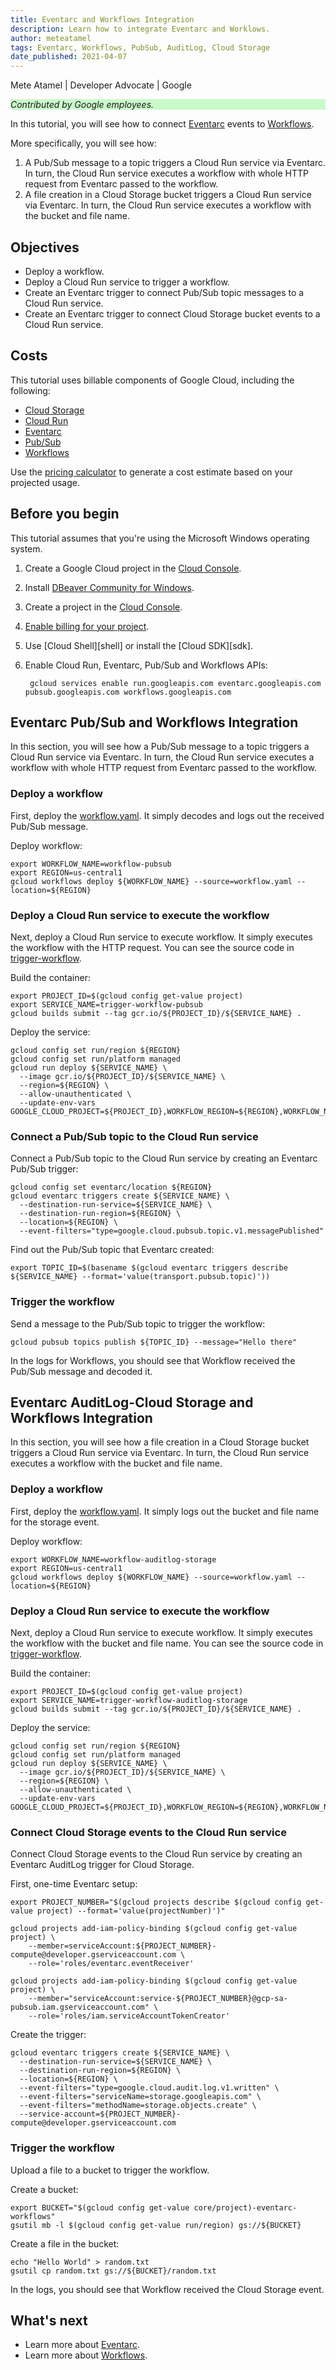 ```yaml
---
title: Eventarc and Workflows Integration
description: Learn how to integrate Eventarc and Worklows.
author: meteatamel
tags: Eventarc, Workflows, PubSub, AuditLog, Cloud Storage
date_published: 2021-04-07
---
```


Mete Atamel | Developer Advocate | Google

<p style="background-color:#CAFACA;"><i>Contributed by Google employees.</i></p>

In this tutorial, you will see how to connect
[Eventarc](https://cloud.google.com/eventarc/docs) events to
[Workflows](https://cloud.google.com/workflows/docs).

More specifically, you will see how:

1. A Pub/Sub message to a topic triggers a Cloud Run service via Eventarc.
   In turn, the Cloud Run service executes a workflow with whole HTTP request
   from Eventarc passed to the workflow.
2. A file creation in a Cloud Storage bucket triggers a Cloud Run service
   via Eventarc. In turn, the Cloud Run service executes a workflow with the
   bucket and file name.

## Objectives

* Deploy a workflow.
* Deploy a Cloud Run service to trigger a workflow.
* Create an Eventarc trigger to connect Pub/Sub topic messages to a Cloud Run service.
* Create an Eventarc trigger to connect Cloud Storage bucket events to a Cloud Run service.

## Costs

This tutorial uses billable components of Google Cloud, including the following:

* [Cloud Storage](https://cloud.google.com/storage)
* [Cloud Run](https://cloud.google.com/run)
* [Eventarc](https://cloud.google.com/eventarc)
* [Pub/Sub](https://cloud.google.com/pubsub)
* [Workflows](https://cloud.google.com/workflows)

Use the [pricing calculator](https://cloud.google.com/products/calculator) to
generate a cost estimate based on your projected usage.

## Before you begin

This tutorial assumes that you're using the Microsoft Windows operating system.

1. Create a Google Cloud project in the [Cloud Console](https://console.cloud.google.com/).
1. Install [DBeaver Community for Windows](https://dbeaver.io/download/).

1. Create a project in the [Cloud Console](https://console.cloud.google.com/).
1. [Enable billing for your project](https://cloud.google.com/billing/docs/how-to/modify-project).
1. Use [Cloud Shell][shell] or install the [Cloud SDK][sdk].
1. Enable Cloud Run, Eventarc, Pub/Sub and Workflows APIs:

        gcloud services enable run.googleapis.com eventarc.googleapis.com pubsub.googleapis.com workflows.googleapis.com

## Eventarc Pub/Sub and Workflows Integration

In this section, you will see how a Pub/Sub message to a topic triggers a
Cloud Run service via Eventarc. In turn, the Cloud Run service executes a
workflow with whole HTTP request from Eventarc passed to the workflow.

### Deploy a workflow

First, deploy the [workflow.yaml](eventarc-pubsub/workflow.yaml). It simply
decodes and logs out the received Pub/Sub message.

Deploy workflow:

    export WORKFLOW_NAME=workflow-pubsub
    export REGION=us-central1
    gcloud workflows deploy ${WORKFLOW_NAME} --source=workflow.yaml --location=${REGION}

### Deploy a Cloud Run service to execute the workflow

Next, deploy a Cloud Run service to execute workflow. It simply executes the
workflow with the HTTP request. You can see the source code in
[trigger-workflow](eventarc-pubsub/trigger-workflow).

Build the container:

    export PROJECT_ID=$(gcloud config get-value project)
    export SERVICE_NAME=trigger-workflow-pubsub
    gcloud builds submit --tag gcr.io/${PROJECT_ID}/${SERVICE_NAME} .

Deploy the service:

    gcloud config set run/region ${REGION}
    gcloud config set run/platform managed
    gcloud run deploy ${SERVICE_NAME} \
      --image gcr.io/${PROJECT_ID}/${SERVICE_NAME} \
      --region=${REGION} \
      --allow-unauthenticated \
      --update-env-vars GOOGLE_CLOUD_PROJECT=${PROJECT_ID},WORKFLOW_REGION=${REGION},WORKFLOW_NAME=${WORKFLOW_NAME}

### Connect a Pub/Sub topic to the Cloud Run service

Connect a Pub/Sub topic to the Cloud Run service by creating an Eventarc Pub/Sub
trigger:

    gcloud config set eventarc/location ${REGION}
    gcloud eventarc triggers create ${SERVICE_NAME} \
      --destination-run-service=${SERVICE_NAME} \
      --destination-run-region=${REGION} \
      --location=${REGION} \
      --event-filters="type=google.cloud.pubsub.topic.v1.messagePublished"

Find out the Pub/Sub topic that Eventarc created:

    export TOPIC_ID=$(basename $(gcloud eventarc triggers describe ${SERVICE_NAME} --format='value(transport.pubsub.topic)'))

### Trigger the workflow

Send a message to the Pub/Sub topic to trigger the workflow:

    gcloud pubsub topics publish ${TOPIC_ID} --message="Hello there"

In the logs for Workflows, you should see that Workflow received the Pub/Sub
message and decoded it.

## Eventarc AuditLog-Cloud Storage and Workflows Integration

In this section, you will see how a file creation in a Cloud Storage bucket
triggers a Cloud Run service via Eventarc. In turn, the Cloud Run service
executes a workflow with the bucket and file name.

### Deploy a workflow

First, deploy the [workflow.yaml](eventarc-auditlog-storage/workflow.yaml). It
simply logs out the bucket and file name for the storage event.

Deploy workflow:

    export WORKFLOW_NAME=workflow-auditlog-storage
    export REGION=us-central1
    gcloud workflows deploy ${WORKFLOW_NAME} --source=workflow.yaml --location=${REGION}

### Deploy a Cloud Run service to execute the workflow

Next, deploy a Cloud Run service to execute workflow. It simply executes the
workflow with the bucket and file name. You can see the source code in
[trigger-workflow](eventarc-auditlog-storage/trigger-workflow).

Build the container:

    export PROJECT_ID=$(gcloud config get-value project)
    export SERVICE_NAME=trigger-workflow-auditlog-storage
    gcloud builds submit --tag gcr.io/${PROJECT_ID}/${SERVICE_NAME} .

Deploy the service:

    gcloud config set run/region ${REGION}
    gcloud config set run/platform managed
    gcloud run deploy ${SERVICE_NAME} \
      --image gcr.io/${PROJECT_ID}/${SERVICE_NAME} \
      --region=${REGION} \
      --allow-unauthenticated \
      --update-env-vars GOOGLE_CLOUD_PROJECT=${PROJECT_ID},WORKFLOW_REGION=${REGION},WORKFLOW_NAME=${WORKFLOW_NAME}

### Connect Cloud Storage events to the Cloud Run service

Connect Cloud Storage events to the Cloud Run service by creating an Eventarc
AuditLog trigger for Cloud Storage.

First, one-time Eventarc setup:

    export PROJECT_NUMBER="$(gcloud projects describe $(gcloud config get-value project) --format='value(projectNumber)')"

    gcloud projects add-iam-policy-binding $(gcloud config get-value project) \
        --member=serviceAccount:${PROJECT_NUMBER}-compute@developer.gserviceaccount.com \
        --role='roles/eventarc.eventReceiver'

    gcloud projects add-iam-policy-binding $(gcloud config get-value project) \
        --member="serviceAccount:service-${PROJECT_NUMBER}@gcp-sa-pubsub.iam.gserviceaccount.com" \
        --role='roles/iam.serviceAccountTokenCreator'

Create the trigger:

    gcloud eventarc triggers create ${SERVICE_NAME} \
      --destination-run-service=${SERVICE_NAME} \
      --destination-run-region=${REGION} \
      --location=${REGION} \
      --event-filters="type=google.cloud.audit.log.v1.written" \
      --event-filters="serviceName=storage.googleapis.com" \
      --event-filters="methodName=storage.objects.create" \
      --service-account=${PROJECT_NUMBER}-compute@developer.gserviceaccount.com

### Trigger the workflow

Upload a file to a bucket to trigger the workflow.

Create a bucket:

    export BUCKET="$(gcloud config get-value core/project)-eventarc-workflows"
    gsutil mb -l $(gcloud config get-value run/region) gs://${BUCKET}

Create a file in the bucket:

    echo "Hello World" > random.txt
    gsutil cp random.txt gs://${BUCKET}/random.txt

In the logs, you should see that Workflow received the Cloud Storage event.

## What's next

* Learn more about [Eventarc](https://cloud.google.com/eventarc/docs).
* Learn more about [Workflows](https://cloud.google.com/workflows/docs).